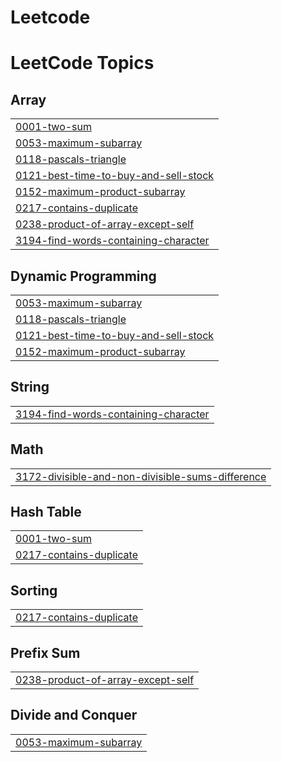# Leetcode
<!---LeetCode Topics Start-->
# LeetCode Topics
## Array
|  |
| ------- |
| [0001-two-sum](https://github.com/kartik-18/Leetcode/tree/master/0001-two-sum) |
| [0053-maximum-subarray](https://github.com/kartik-18/Leetcode/tree/master/0053-maximum-subarray) |
| [0118-pascals-triangle](https://github.com/kartik-18/Leetcode/tree/master/0118-pascals-triangle) |
| [0121-best-time-to-buy-and-sell-stock](https://github.com/kartik-18/Leetcode/tree/master/0121-best-time-to-buy-and-sell-stock) |
| [0152-maximum-product-subarray](https://github.com/kartik-18/Leetcode/tree/master/0152-maximum-product-subarray) |
| [0217-contains-duplicate](https://github.com/kartik-18/Leetcode/tree/master/0217-contains-duplicate) |
| [0238-product-of-array-except-self](https://github.com/kartik-18/Leetcode/tree/master/0238-product-of-array-except-self) |
| [3194-find-words-containing-character](https://github.com/kartik-18/Leetcode/tree/master/3194-find-words-containing-character) |
## Dynamic Programming
|  |
| ------- |
| [0053-maximum-subarray](https://github.com/kartik-18/Leetcode/tree/master/0053-maximum-subarray) |
| [0118-pascals-triangle](https://github.com/kartik-18/Leetcode/tree/master/0118-pascals-triangle) |
| [0121-best-time-to-buy-and-sell-stock](https://github.com/kartik-18/Leetcode/tree/master/0121-best-time-to-buy-and-sell-stock) |
| [0152-maximum-product-subarray](https://github.com/kartik-18/Leetcode/tree/master/0152-maximum-product-subarray) |
## String
|  |
| ------- |
| [3194-find-words-containing-character](https://github.com/kartik-18/Leetcode/tree/master/3194-find-words-containing-character) |
## Math
|  |
| ------- |
| [3172-divisible-and-non-divisible-sums-difference](https://github.com/kartik-18/Leetcode/tree/master/3172-divisible-and-non-divisible-sums-difference) |
## Hash Table
|  |
| ------- |
| [0001-two-sum](https://github.com/kartik-18/Leetcode/tree/master/0001-two-sum) |
| [0217-contains-duplicate](https://github.com/kartik-18/Leetcode/tree/master/0217-contains-duplicate) |
## Sorting
|  |
| ------- |
| [0217-contains-duplicate](https://github.com/kartik-18/Leetcode/tree/master/0217-contains-duplicate) |
## Prefix Sum
|  |
| ------- |
| [0238-product-of-array-except-self](https://github.com/kartik-18/Leetcode/tree/master/0238-product-of-array-except-self) |
## Divide and Conquer
|  |
| ------- |
| [0053-maximum-subarray](https://github.com/kartik-18/Leetcode/tree/master/0053-maximum-subarray) |
<!---LeetCode Topics End-->